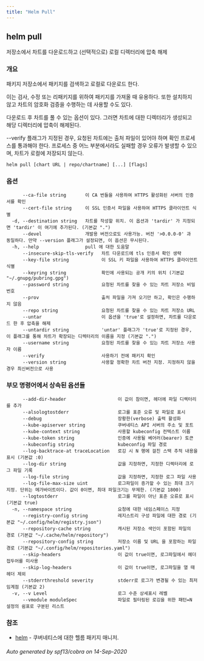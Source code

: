```yaml
---
title: "Helm Pull"
---
```


## helm pull

저장소에서 차트를 다운로드하고 (선택적으로) 로컬 디렉터리에 압축 해제

### 개요


패키지 저장소에서 패키지를 검색하고 로컬로 다운로드 한다.

이는 검사, 수정 또는 리패키지를 위하여 패키지를 가져올 때 유용하다. 또한
설치하지 않고 차트의 암호화 검증을 수행하는 데 사용할 
수도 있다.

다운로드 후 차트를 풀 수 있는 옵션이 있다. 그러면 차트에 대한
디렉터리가 생성되고 해당 디렉터리에 압축이 해제된다.

--verify 플래그가 지정된 경우, 요청된 차트에는 출처 파일이 있어야 하며 확인 프로세스를 
통과해야 한다. 프로세스 중 어느 부분에서라도 실패할 경우 오류가 발생할 수 있으며,
차트가 로컬에 저장되지 않는다.


```
helm pull [chart URL | repo/chartname] [...] [flags]
```

### 옵션

```
      --ca-file string       이 CA 번들을 사용하여 HTTPS 활성화된 서버의 인증서를 확인
      --cert-file string     이 SSL 인증서 파일을 사용하여 HTTPS 클라이언트 식별
  -d, --destination string   차트를 작성할 위치. 이 옵션과 'tardir' 가 지정되면 'tardir' 이 여기에 추가된다. (기본값 ".")
      --devel                개발용 버전으로도 사용가능. 버전 '>0.0.0-0' 과 동일하다. 만약 --version 플래그가 설정되면, 이 옵션은 무시된다.
  -h, --help                 pull 에 대한 도움말
      --insecure-skip-tls-verify   차트 다운로드에 tls 인증서 확인 생략  
      --key-file string            이 SSL 키 파일을 사용하여 HTTPS 클라이언트 식별
      --keyring string             확인에 사용되는 공개 키의 위치 (기본값 "~/.gnupg/pubring.gpg")
      --password string            요청된 차트를 찾을 수 있는 차트 저장소 비밀번호
      --prov                       출처 파일을 가져 오기만 하고, 확인은 수행하지 않음
      --repo string                요청된 차트를 찾을 수 있는 차트 저장소 URL
      --untar                      이 옵션을 'true'로 설정하면, 차트를 다운로드 한 후 압축을 해제
      --untardir string            'untar' 플래그가 'true'로 지정된 경우, 이 플래그를 통해 차트가 확장되는 디렉터리의 이름을 지정 (기본값 ".")
      --username string            요청된 차트를 찾을 수 있는 차트 저장소 사용자 이름
      --verify                     사용하기 전에 패키지 확인
      --version string             사용할 정확한 차트 버전 지정. 지정하지 않을 경우 최신버전으로 사용
```

### 부모 명령어에서 상속된 옵션들

```
      --add-dir-header                   이 값이 참이면, 헤더에 파일 디렉터리를 추가
      --alsologtostderr                  로그를 표준 오류 및 파일로 표시
      --debug                            장황한(verbose) 출력 활성화
      --kube-apiserver string            쿠버네티스 API 서버의 주소 및 포트
      --kube-context string              사용할 kubeconfig 컨텍스트 이름
      --kube-token string                인증에 사용될 베어러(bearer) 토큰
      --kubeconfig string                kubeconfig 파일 경로
      --log-backtrace-at traceLocation   로깅 시 N 행에 걸친 스택 추적 내용을 표시 (기본값 :0)
      --log-dir string                   값을 지정하면, 지정한 디렉터리에 로그 파일 기록
      --log-file string                  값을 지정하면, 지정한 로그 파일 사용
      --log-file-max-size uint           로그파일이 증가할 수 있는 최대 크기 지정. 단위는 메가바이트이다. 값이 0이면, 최대 파일크기는 무제한. (기본값 1800)
      --logtostderr                      로그를 파일이 아닌 표준 오류로 표시 (기본값 true)
  -n, --namespace string                 요청에 대한 네임스페이스 지정
      --registry-config string           레지스트리 구성 파일에 대한 경로 (기본값 "~/.config/helm/registry.json")
      --repository-cache string          캐시된 저장소 색인이 포함된 파일의 경로 (기본값 "~/.cache/helm/repository")
      --repository-config string         저장소 이름 및 URL 을 포함하는 파일 경로 (기본값 "~/.config/helm/repositories.yaml")
      --skip-headers                     이 값이 true이면, 로그파일에서 헤더 접두어를 미사용
      --skip-log-headers                 이 값이 true이면, 로그파일을 열 때 헤더 제외
      --stderrthreshold severity         stderr로 로그가 변경될 수 있는 최저 임계점 (기본값 2)
  -v, --v Level                          로그 수준 상세표시 레벨
      --vmodule moduleSpec               파일로 필터링된 로깅을 위한 패턴=N 설정의 쉼표로 구분된 리스트
```

### 참조

* [helm](../helm)	 - 쿠버네티스에 대한 헬름 패키지 매니저.

###### Auto generated by spf13/cobra on 14-Sep-2020

